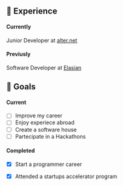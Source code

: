 ## :briefcase: Experience 

#### Currently

Junior Developer at [alter.net](https://www.alternet.it)

#### Previusly

Software Developer at [Elasian](https://www.elaisian.com)


## :dart: Goals

#### Current
- [ ] Improve my career
- [ ] Enjoy experiece abroad
- [ ] Create a software house
- [ ] Partecipate in a Hackathons

#### Completed
- [x] Start a programmer career
- [x] Attended a startups accelerator program





<!--
**Forz70043/Forz70043** is a ✨ _special_ ✨ repository because its `README.md` (this file) appears on your GitHub profile.

Here are some ideas to get you started:

- 🔭 I’m currently working on ...
- 🌱 I’m currently learning ...
- 👯 I’m looking to collaborate on ...
- 🤔 I’m looking for help with ...
- 💬 Ask me about ...
- 📫 How to reach me: ...
- 😄 Pronouns: ...
- ⚡ Fun fact: ...
-->

